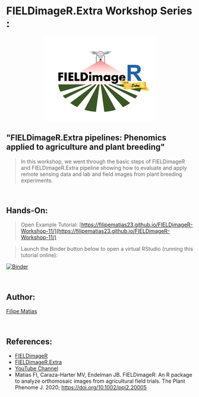 # FIELDimageR.Extra Workshop Series : 

<p align="center">
<a href="https://github.com/OpenDroneMap/FIELDimageR"><img src="https://raw.githubusercontent.com/filipematias23/images/master/readme/FIELDimageR_Extra.jpg" width=60% height=60% title="Watch the video"></a>
</p>

## "FIELDimageR.Extra pipelines: Phenomics applied to agriculture and plant breeding"

> In this workshop, we went through the basic steps of FIELDimageR and FIELDimageR.Extra pipeline showing how to evaluate and apply remote sensing data and lab and field images from plant breeding experiments. 

<br />

## Hands-On:

> Open Example Tutorial: [https://filipematias23.github.io/FIELDimageR-Workshop-11/](https://filipematias23.github.io/FIELDimageR-Workshop-11/)

> Launch the Binder button below to open a virtual RStudio (running this tutorial online):

[![Binder](https://mybinder.org/badge_logo.svg)](https://mybinder.org/v2/gh/filipematias23/FIELDimageR.Extra-Workshop.git/master?urlpath=rstudio)

<br />

## Author: 
[Filipe Matias](https://github.com/filipematias23)

<br />

## References:
* [FIELDimageR](https://github.com/OpenDroneMap/FIELDimageR)
* [FIELDimageR.Extra](https://github.com/filipematias23/FIELDimageR.Extra)
* [YouTube Channel](https://www.youtube.com/channel/UCeOLCtHrnh2tOosDdRobe8g?view_as=subscriber)
* Matias FI, Caraza-Harter MV, Endelman JB. FIELDimageR: An R package to analyze orthomosaic images from agricultural field trials. The Plant Phenome J. 2020; https://doi.org/10.1002/ppj2.20005



